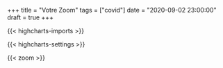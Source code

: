 +++
title = "Votre Zoom"
tags = ["covid"]
date = "2020-09-02 23:00:00"
draft = true
+++


{{< highcharts-imports >}}

{{< highcharts-settings >}}

{{< zoom >}}
